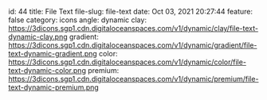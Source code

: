 id: 44
title: File Text 
file-slug: file-text
date: Oct 03, 2021 20:27:44
feature: false
category: icons
angle: dynamic
clay: https://3dicons.sgp1.cdn.digitaloceanspaces.com/v1/dynamic/clay/file-text-dynamic-clay.png
gradient: https://3dicons.sgp1.cdn.digitaloceanspaces.com/v1/dynamic/gradient/file-text-dynamic-gradient.png
color: https://3dicons.sgp1.cdn.digitaloceanspaces.com/v1/dynamic/color/file-text-dynamic-color.png
premium: https://3dicons.sgp1.cdn.digitaloceanspaces.com/v1/dynamic/premium/file-text-dynamic-premium.png
